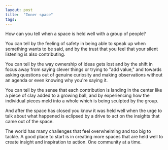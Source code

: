 ```yaml
---
layout: post
title:  "Inner space"
tags: 
---
```


How can you tell when a space is held well with a group of people?

You can tell by the feeling of safety in being able to speak up when something wants to be said, and by the trust that you feel that your silent listening is also contributing. 

You can tell by the way ownership of ideas gets lost and by the shift in focus away from saying clever things or trying to "add value," and towards asking questions out of genuine curiosity and making observations without an agenda or even knowing why you're saying it.

You can tell by the sense that each contribution is landing in the center like a piece of clay added to a growing ball, and by experiencing how the individual pieces meld into a whole which is being sculpted by the group.

And after the space has closed you know it was held well when the urge to talk about what happened is eclipsed by a drive to act on the insights that came out of the space.

The world has many challenges that feel overwhelming and too big to tackle. A good place to start is in creating more spaces that are held well to create insight and inspiration to action. One community at a time.
